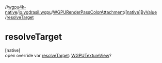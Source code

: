 //[wgpu4k-native](../../../../index.md)/[io.ygdrasil.wgpu](../../index.md)/[WGPURenderPassColorAttachment](../index.md)/[[native]ByValue](index.md)/[resolveTarget](resolve-target.md)

# resolveTarget

[native]\
open override var [resolveTarget](resolve-target.md): [WGPUTextureView](../../-w-g-p-u-texture-view/index.md)?